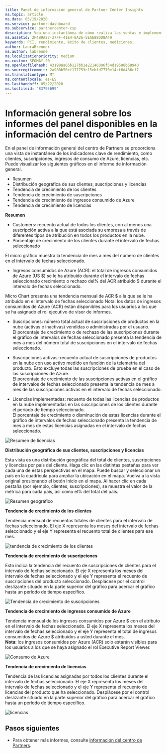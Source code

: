 ```yaml
---
title: Panel de información general de Partner Center Insights
ms.topic: article
ms.date: 05/19/2020
ms.service: partner-dashboard
ms.subservice: partnercenter-csp
description: Vea una instantánea de cómo realiza las ventas e implementación, el crecimiento de los clientes y el crecimiento de los ingresos con licencias, suscripciones y consumo de Azure.
ms.assetid: 2F4B9A27-37FF-41E4-8A26-5EAE88DD8A49
keywords: PCI, rendimiento, éxito de clientes, mediciones,
author: LauraBrenner
ms.author: labrenne
ms.localizationpriority: medium
ms.custom: SEOMAY.20
ms.openlocfilehash: 43198aa65b127bb1e22146006f54d19588b58940
ms.sourcegitcommit: 2a980b50cf177753c15ebfd7770e14cf6d486cf7
ms.translationtype: MT
ms.contentlocale: es-ES
ms.lasthandoff: 05/22/2020
ms.locfileid: "83795699"
---
```

# <a name="overview-dashboard-reports-available-in-partner-center-insights"></a>Información general sobre los informes del panel disponibles en la información del centro de Partners
 
En el panel de información general del centro de Partners se proporciona una vista de instantánea de los indicadores clave de rendimiento, como clientes, suscripciones, ingresos de consumo de Azure, licencias, etc. Puede visualizar los siguientes gráficos en el informe de información general. 

- Resumen  
- Distribución geográfica de sus clientes, suscripciones y licencias  
- Tendencia de crecimiento de los clientes 
- Tendencia de crecimiento de suscripciones 
- Tendencia de crecimiento de ingresos consumido de Azure 
- Tendencia de crecimiento de licencias 

**Resumen**

- Customers: recuento actual de todos los clientes, con al menos una suscripción activa a la que está asociada su empresa a través de diferentes tipos de atribución en todos los productos en la nube. 
- Porcentaje de crecimiento de los clientes durante el intervalo de fechas seleccionado 

El micro gráfico muestra la tendencia de mes a mes del número de clientes en el intervalo de fechas seleccionado. 

 
- Ingresos consumidos de Azure (ACR): el total de ingresos consumidos de Azure (US $) se le ha atribuido durante el intervalo de fechas seleccionado crecimiento o rechazo del% del ACR atribuido $ durante el intervalo de fechas seleccionado.

Micro Chart presenta una tendencia mensual de ACR $ a la que se le ha atribuido en el intervalo de fechas seleccionado Nota: los datos de ingresos consumidos de Azure (ACR) están disponibles para los usuarios a los que se ha asignado el rol ejecutivo de visor de informes. 
 
- Suscripciones: número total actual de suscripciones de productos en la nube (activas e inactivas) vendidas o administradas por el usuario.  
El porcentaje de crecimiento o de rechazo de las suscripciones durante el gráfico de intervalos de fechas seleccionado presenta la tendencia de mes a mes del número total de suscripciones en el intervalo de fechas seleccionado. 
 
- Suscripciones activas: recuento actual de suscripciones de productos en la nube con uso activo medido en función de la telemetría del producto. Esto excluye todas las suscripciones de prueba en el caso de las suscripciones de Azure.  
El porcentaje de crecimiento de las suscripciones activas en el gráfico de intervalos de fechas seleccionado presenta la tendencia de mes a mes de las suscripciones activas en el intervalo de fechas seleccionado. 
 
- Licencias implementadas: recuento de todas las licencias de productos en la nube implementadas en las suscripciones de los clientes durante el período de tiempo seleccionado.  
El porcentaje de crecimiento o disminución de estas licencias durante el gráfico de intervalos de fechas seleccionado presenta la tendencia de mes a mes de estas licencias asignadas en el intervalo de fechas seleccionado.

![Resumen de licencias](images/pci/summary.png)

**Distribución geográfica de sus clientes, suscripciones y licencias** 

Esta vista es una distribución geográfica del total de clientes, suscripciones y licencias por país del cliente. Haga clic en las distintas pestañas para ver cada una de estas perspectivas en el mapa. Puede buscar y seleccionar un país en la cuadrícula para ampliar la ubicación en el mapa. Vuelva a la vista original presionando el botón Inicio en el mapa. Al hacer clic en cada pestaña (por ejemplo, clientes, suscripciones), se muestra el valor de la métrica para cada país, así como el% del total del país.  

![Resumen geográfico](images/pci/geosummary.png)

**Tendencia de crecimiento de los clientes**

Tendencia mensual de recuentos totales de clientes para el intervalo de fechas seleccionado. El eje X representa los meses del intervalo de fechas seleccionado y el eje Y representa el recuento total de clientes para ese mes. 

![tendencia de crecimiento de los clientes](images/pci/customergrowth.png)

**Tendencia de crecimiento de suscripciones**

Esto indica la tendencia del recuento de suscripciones de clientes para el intervalo de fechas seleccionado. El eje X representa los meses del intervalo de fechas seleccionado y el eje Y representa el recuento de suscripciones del producto seleccionado. Desplácese por el control deslizante situado en la parte superior del gráfico para acercar el gráfico hasta un período de tiempo específico. 

![Tendencia de crecimiento de suscripciones](images/pci/subscriptiongrowth.png)

**Tendencia de crecimiento de ingresos consumido de Azure**

Tendencia mensual de los ingresos consumidos por Azure $ con el atributo en el intervalo de fechas seleccionado. El eje X representa los meses del intervalo de fechas seleccionado y el eje Y representa el total de ingresos consumidos de Azure $ atribuidos a usted durante el mes.   
**Nota**: los ingresos consumidos por Azure (ACR) solo estarán visibles para los usuarios a los que se haya asignado el rol Executive Report Viewer. 

![Consumo de Azure](images/pci/azureconsumed.png)

**Tendencia de crecimiento de licencias**
 
Tendencia de las licencias asignadas por todos los clientes durante el intervalo de fechas seleccionado. El eje X representa los meses del intervalo de fechas seleccionado y el eje Y representa el recuento de licencias del producto que ha seleccionado. Desplácese por el control deslizante situado en la parte superior del gráfico para acercar el gráfico hasta un período de tiempo específico.  

![licencias](images/pci/licensesgrowth.png)

## <a name="next-steps"></a>Pasos siguientes

- Para obtener más informes, consulte [información del centro de Partners](partner-center-insights.md).

